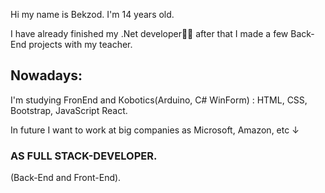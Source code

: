 <p>Hi my name is Bekzod. I'm 14 years old.</p>
<p>I have already finished my .Net developer🧑‍💻 after that I made a few Back-End projects with my teacher.</p>
<p><h2>Nowadays:</h2> I'm studying FronEnd and Кobotics(Arduino, C# WinForm) : HTML, CSS, Bootstrap, JavaScript React.</p>
<p>In future I want to work at big companies as Microsoft, Amazon, <epam> etc ↓</p><h3>AS FULL STACK-DEVELOPER.</h3>(Back-End and Front-End).

<!---
bekzod28072009/bekzod28072009 is a ✨ special ✨ repository because its `README.md` (this file) appears on your GitHub profile.
You can click the Preview link to take a look at your changes.
--->
